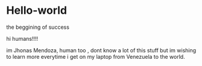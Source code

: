 # Hello-world
the beggining of success 

hi humans!!!!

im Jhonas Mendoza, human too , dont know a lot of this stuff but im wishing to learn more everytime i get on my laptop
from Venezuela to the world.

